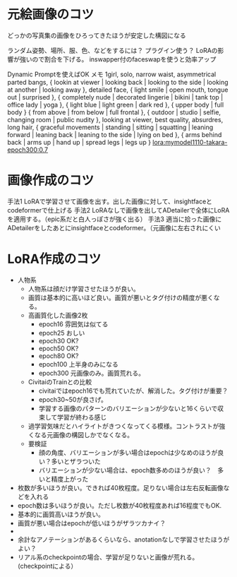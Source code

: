 # 元絵画像のコツ
どっかの写真集の画像をひろってきたほうが安定した構図になる

ランダム姿勢、場所、服、色、などをするには？  プラグイン使う？
LoRAの影響が強いので割合を下げる。
inswapper付のfaceswapを使うと効率アップ

Dynamic Promptを使えばOK
メモ
1girl,  solo, narrow waist, 
asymmetrical parted bangs, 
{ lookin at viewer | looking back | looking to the side | looking at another | looking away }, 
detailed face,
{ light smile | open mouth, tongue out | surprised },
{ completely nude | decorated lingerie | bikini | tank top | office lady | yoga },
{ light blue | light green | dark red },
{ upper body | full body }
{ from above | from below | full frontal },
{ outdoor | studio | selfie, changing room | public nudity },
looking at viewer, best quality, absurdres, long hair,
{ graceful movements | standing | sitting | squatting | leaning forward | leaning back | leaning to the side | lying on bed },
{ arms behind back | arms up | hand up | spread legs | legs up }
<lora:mymodel1110-takara-epoch300:0.7>

# 画像作成のコツ
手法1 LoRAで学習させて画像を出す。出した画像に対して、insightfaceとcodeformerで仕上げる
手法2 LoRAなしで画像を出してADetailerで全体にLoRAを適用する。（epic系だと白人っぽさが強く出る）
手法3 適当に拾った画像にADetailerをしたあとにinsightfaceとcodeformer。（元画像に左右されにくい



# LoRA作成のコツ
* 人物系
  * 人物系は顔だけ学習させたほうが良い。
  * 画質は基本的に高いほど良い。画質が悪いとタグ付けの精度が悪くなる。
  * 高画質化した画像2枚
    * epoch16 雰囲気は似てる
    * epoch25 おしい
    * epoch30 OK?
    * epoch50 OK?
    * epoch80 OK?
    * epoch100 上半身のみになる
    * epoch300 元画像のみ。画質荒れる。
  * CivitaiのTrainとの比較
    * civitaiではepoch16でも荒れていたが、解消した。タグ付けが重要？
    * epoch30~50が良さげ。
    * 学習する画像のパターンのバリエーションが少ないと16くらいで収束して学習が終わる感じ
  * 過学習気味だとハイライトがきつくなってくる模様。コントラストが強くなる元画像の構図しかでなくなる。 
  * 要検証
    * 顔の角度、バリエーションが多い場合はepochは少なめのほうが良い？多いとザラついた
    * バリエーションが少ない場合は、epoch数多めのほうが良い？　多いと精度上がった
* 枚数が多いほうが良い。できれば40枚程度。足りない場合は左右反転画像などを入れる
* epoch数は多いほうが良い。ただし枚数が40枚程度あれば16程度でもOK.　
* 基本的に画質高いほうが良い。
* 画質が悪い場合はepochが低いほうがザラツカナイ？
* 
* 余計なアノテーションがあるくらいなら、anotationなしで学習させたほうがよい？
* リアル系のcheckpointの場合、学習が足りないと画像が荒れる。(checkpointによる）

